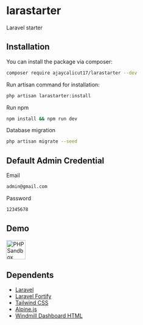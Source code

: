 # larastarter
Laravel starter

## Installation

You can install the package via composer:

``` bash
composer require ajaycalicut17/larastarter --dev
```

Run artisan command for installation:

``` bash
php artisan larastarter:install
```

Run npm

``` bash
npm install && npm run dev
```

Database migration

``` bash
php artisan migrate --seed
```

## Default Admin Credential

Email
``` bash
admin@gmail.com
```
Password
``` bash
12345678
```

## Demo

<a href="https://phpsandbox.io/n/wpklk">
    <img src="https://phpsandbox.io/img/brand/badge.png" height="50" alt="PHPSandbox Notebook">
</a>

## Dependents

 - [Laravel](https://laravel.com)
 - [Laravel Fortify](https://laravel.com/docs/9.x/fortify)
 - [Tailwind CSS](https://tailwindcss.com)
 - [Alpine.js](https://alpinejs.dev)
 - [Windmill Dashboard HTML](https://windmillui.com/dashboard-html)
